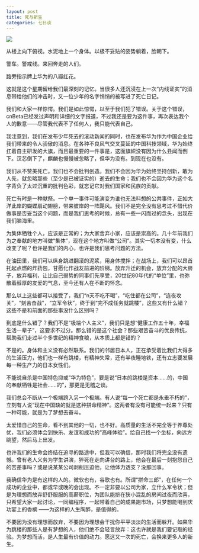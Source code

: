 ```yaml
---
layout: post
title: 死与新生
categories: 七日谈
---
```

![](https://ws1.sinaimg.cn/large/4b91f9d5gy1fvlzn2l66lj20zk0npq9v.jpg)

从楼上向下俯视。水泥地上一个身体。以极不妥贴的姿势躺着，脸朝下。  

警车。警戒线。来回奔走的人们。  

路旁指示牌上华为的八瓣红花。  

这就是这个星期留给我们最深刻的记忆。当很多人还沉浸在上一次“内线证实”的消息带给他们的冲击时，又一位少年的名字悄悄的被写进了死亡日记。

我们和大家一样惊愕。我们是如此惊愕，以至于我们犯了错误。关于这个错误，cnBeta已经发过声明和详细的文字报道，不过我还是要为这件事，再次表达我个人的歉意——尽管我代表不了任何人，我只能代表自己。

我注意到，我们在发布少年死去的滚动新闻的同时，也在发布华为作为中国企业给我们带来的令人骄傲的消息。在各种不良风气交叉蔓延的中国科技领域，华为始终扛着自主研发的大旗，而且最重要的一件事是，这面旗帜没有因为什么丑闻而倒下。汉芯倒下了，麒麟也慢慢被忽略了，但华为没有。到现在也没有。

我们从不赞美死亡。我们也不会批判创造。我们不会因为华为始终坚持创新，敢为人先，就忽略那些（至少是已被证实的）逝去的生命；我们也不会因为华为这个名字背负了太过沉重的批判色彩，就忘记它对我们国家和民族的贡献。

死亡有时是一种献祭。一个单一事件可能演变为谁也无法料想的公共事件，正如大洋此岸的蝴蝶扇动翅膀，带来彼岸的一阵飓风。我们不是完全没有思考过不惜代价做事是否妥当这个问题，而是我们思考的时候，总有一些一闪而过的念头，出现在我们脑海里。

为集体牺牲个人，应该是正常的；为大家舍弃小家，应该是崇高的。几十年前我们为之奉献的地方叫做“集体”，现在这个地方叫做“公司”。其实一切本没有变，什么改变了呢？也许是我们的内心，也许是我们思考问题的方法。

在油田里，我们可以纵身跳进翻滚的泥浆，用身体搅拌；在战场上，我们可以昂首托起点燃的炸药包，甘愿化作战友前进的阶梯。放弃升迁的机会，放弃分配的大房子，放弃福利，让比自己弱势的同事们先享受，20世纪80年代的“单位”里，也弥散着醇厚的友爱的气息，至今还有人在不断的怀念。

那么以上这些都可以接受了，我们“n天不吃不喝”，“吃住都在公司”，“连夜攻关”，“刻苦奋战”，“立军令状”，终于到“完不成任务就跳楼”，这些又有什么错？这些不是和前面的那些事没什么区别吗？

到底是什么错了？我们不是“极端个人主义”，我们只是想“健康工作五十年，幸福生活一辈子”，这要求不过分。那么错的是这个社会？那些艰苦奋斗的优良传统，帮助我们走过半个多世纪的精神食粮，从本质上都是错的？

不是的。身体和主义没有必然联系。我们的邻居日本人，正在承受着比我们大得多的生活压力，他们也一样有跳楼，有精神失常，还有半夜睡地铁，还有立志要发展每一种生产力的日本女性们。

不能说自杀是中国特色抑或“华为特色”，要是说“日本的跳楼是资本……的，中国的奉献牺牲是社会……的”，那更是无稽之谈。

我们总会不断从一个极端跨入另一个极端。有人说“每一个死亡都是永垂不朽的”，立刻有人说“现在中国缺的就是这种拼命精神”。这两者有没有可能统一起来？只有一种可能，就是为了梦想去奋斗。

太爱惜自己的生命，看不到其他的一切，也不好。高质量的生活不完全等于养尊处优，我们必须体会到快乐、友谊和成功的“高峰体验”。给自己找一个坐标，向远方眺望，然后马上出发。

也许我们的生命会终结在追寻的路途中，但我可以确信，那时我们将完全没有遗憾。曾有老人义务为学生讲演，猝死在走向讲台的路上，他会在最后一刻抱怨自己的苦差事吗？或是说某某公司剥削压迫他，让他体力透支？没那回事。

我确信华为是有这样的人的。微软也有，谷歌也有。所谓“拼命三郎”，在任何一个成功的企业中，都或早或晚的会出现。不一定非要以公司为家，立什么军令状；但是为理想而放弃舒舒服服的高薪职位，为团队能挤在狭小混乱的房间过夜而欣喜，只希望大家一起讨论，一同编程序，一起带着自己的成果跑市场，只梦想能喝到庆功宴上的香槟 ——为这样的人生陶醉，是值得的。

不要因为没有理想而放弃，不要因为理想会干扰你平平淡淡的生活而躲开。如果华为跳楼的那些人是有梦想的人，他们绝不会轻言放弃：这也许就是我们要记取的经验。为梦想而活，是人生最有价值的动力。愿这又一次的死亡，会换来更多人的新生。